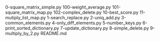 0-square_matrix_simple.py
100-weight_average.py
101-square_matrix_map.py
102-complex_delete.py
10-best_score.py
11-mutiply_list_map.py
1-search_replace.py
2-uniq_add.py
3-common_elements.py
4-only_diff_elements.py
5-number_keys.py
6-print_sorted_dictionary.py
7-update_dictionary.py
8-simple_delete.py
9-multiply_by_2.py
README.md
